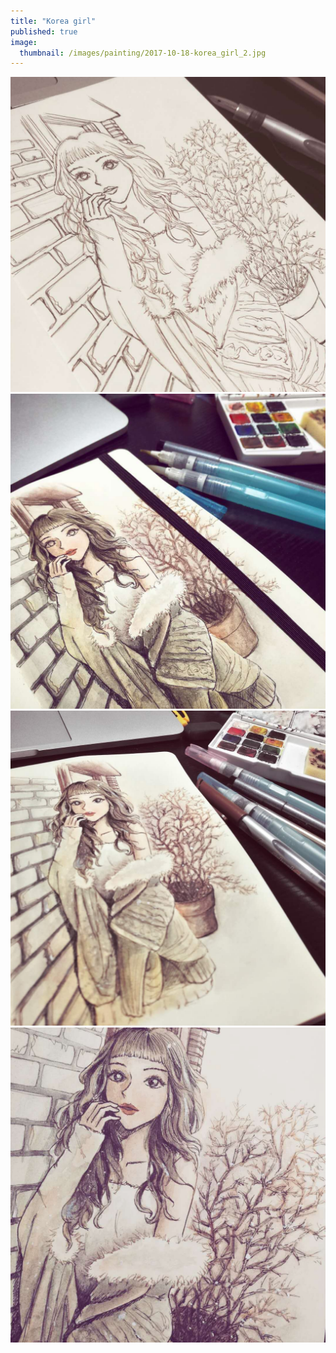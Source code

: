 ```yaml
---
title: "Korea girl"
published: true
image: 
  thumbnail: /images/painting/2017-10-18-korea_girl_2.jpg
---
```

<img src="/images/painting/2017-10-18-korea_girl_1.jpg">

<img src="/images/painting/2017-10-18-korea_girl_2.jpg">

<img src="/images/painting/2017-10-18-korea_girl_3.jpg">

<img src="/images/painting/2017-10-18-korea_girl.jpg">
